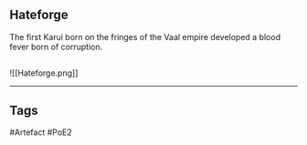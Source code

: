 ## Hateforge
The first Karui born on the fringes of the Vaal empire developed a blood fever born of corruption.
##
![[Hateforge.png]]

---
## Tags
#Artefact
#PoE2